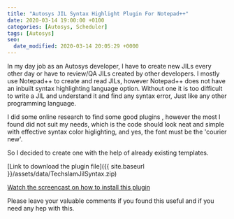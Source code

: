 ```yaml
---
title: "Autosys JIL Syntax Highlight Plugin For Notepad++"
date: 2020-03-14 19:00:00 +0100
categories: [Autosys, Scheduler]
tags: [Autosys]
seo:
  date_modified: 2020-03-14 20:05:29 +0000
---
```


In my day job as an Autosys developer, I have to create new JILs every other day or have to review/QA JILs created by other developers. I mostly use Notepad++ to create and read JILs, however Notepad++ does not have an inbuilt syntax highlighting language option. Without one it is too difficult to write a JIL and understand it and find any syntax error, Just like any other programming language.

I did some online research to find some good plugins , however the most I found did not suit my needs, which is the code should look neat and simple with effective syntax color higlighting, and yes, the font must be the 'courier new'.

So I decided to create one with the help of already existing templates.

[Link to download the plugin file]({{ site.baseurl }}/assets/data/TechslamJilSyntax.zip)

[Watch the screencast on how to install this plugin](https://www.youtube.com/watch?v=0qilnS-sync) 

Please leave your valuable comments if you found this useful and if you need any hep with this.